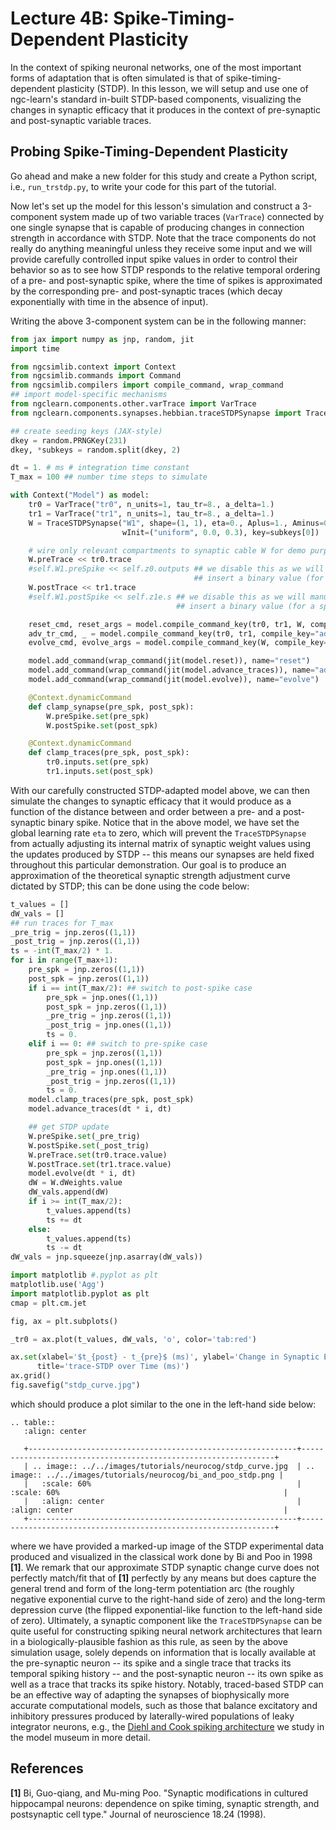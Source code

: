 # Lecture 4B: Spike-Timing-Dependent Plasticity

In the context of spiking neuronal networks, one of the most important forms
of adaptation that is often simulated is that of spike-timing-dependent
plasticity (STDP). In this lesson, we will setup and use one
of ngc-learn's standard in-built STDP-based components, visualizing the
changes in synaptic efficacy that it produces in the context of
pre-synaptic and post-synaptic variable traces.

## Probing Spike-Timing-Dependent Plasticity

Go ahead and make a new folder for this study and create a Python script,
i.e., `run_trstdp.py`, to write your code for this part of the tutorial.

Now let's set up the model for this lesson's simulation and construct a
3-component system made up of two variable traces (`VarTrace`) connected by
one single synapse that is capable of producing changes in connection strength
in accordance with STDP. Note that the trace components do not really do
anything meaningful unless they receive some input and we will provide
carefully controlled input spike values in order to control their behavior
so as to see how STDP responds to the relative temporal ordering of a pre- and
post-synaptic spike, where the time of spikes is approximated by the
corresponding pre- and post-synaptic traces (which decay exponentially with time
in the absence of input).

Writing the above 3-component system can be in the following manner:

```python
from jax import numpy as jnp, random, jit
import time

from ngcsimlib.context import Context
from ngcsimlib.commands import Command
from ngcsimlib.compilers import compile_command, wrap_command
## import model-specific mechanisms
from ngclearn.components.other.varTrace import VarTrace
from ngclearn.components.synapses.hebbian.traceSTDPSynapse import TraceSTDPSynapse

## create seeding keys (JAX-style)
dkey = random.PRNGKey(231)
dkey, *subkeys = random.split(dkey, 2)

dt = 1. # ms # integration time constant
T_max = 100 ## number time steps to simulate

with Context("Model") as model:
    tr0 = VarTrace("tr0", n_units=1, tau_tr=8., a_delta=1.)
    tr1 = VarTrace("tr1", n_units=1, tau_tr=8., a_delta=1.)
    W = TraceSTDPSynapse("W1", shape=(1, 1), eta=0., Aplus=1., Aminus=0.8,
                         wInit=("uniform", 0.0, 0.3), key=subkeys[0])

    # wire only relevant compartments to synaptic cable W for demo purposes
    W.preTrace << tr0.trace
    #self.W1.preSpike << self.z0.outputs ## we disable this as we will manually
                                         ## insert a binary value (for a spike)
    W.postTrace << tr1.trace
    #self.W1.postSpike << self.z1e.s ## we disable this as we will manually
                                     ## insert a binary value (for a spike)

    reset_cmd, reset_args = model.compile_command_key(tr0, tr1, W, compile_key="reset")
    adv_tr_cmd, _ = model.compile_command_key(tr0, tr1, compile_key="advance_state", name="advance_traces")
    evolve_cmd, evolve_args = model.compile_command_key(W, compile_key="evolve") ## M-step

    model.add_command(wrap_command(jit(model.reset)), name="reset")
    model.add_command(wrap_command(jit(model.advance_traces)), name="advance_traces")
    model.add_command(wrap_command(jit(model.evolve)), name="evolve")

    @Context.dynamicCommand
    def clamp_synapse(pre_spk, post_spk):
        W.preSpike.set(pre_spk)
        W.postSpike.set(post_spk)

    @Context.dynamicCommand
    def clamp_traces(pre_spk, post_spk):
        tr0.inputs.set(pre_spk)
        tr1.inputs.set(post_spk)
```

With our carefully constructed STDP-adapted model above, we can then simulate
the changes to synaptic efficacy that it would produce as a function of
the distance between and order between a pre- and a post-synaptic binary spike.
Notice that in the above model, we have set the global learning rate `eta` to
zero, which will prevent the `TraceSTDPSynapse` from actually adjusting
its internal matrix of synaptic weight values using the updates produced by
STDP -- this means our synapses are held fixed throughout this particular
demonstration. Our goal is to produce an approximation of the theoretical synaptic
strength adjustment curve dictated by STDP; this can be done using the
code below:

```python
t_values = []
dW_vals = []
## run traces for T_max
_pre_trig = jnp.zeros((1,1))
_post_trig = jnp.zeros((1,1))
ts = -int(T_max/2) * 1.
for i in range(T_max+1):
    pre_spk = jnp.zeros((1,1))
    post_spk = jnp.zeros((1,1))
    if i == int(T_max/2): ## switch to post-spike case
        pre_spk = jnp.ones((1,1))
        post_spk = jnp.zeros((1,1))
        _pre_trig = jnp.zeros((1,1))
        _post_trig = jnp.ones((1,1))
        ts = 0.
    elif i == 0: ## switch to pre-spike case
        pre_spk = jnp.zeros((1,1))
        post_spk = jnp.ones((1,1))
        _pre_trig = jnp.ones((1,1))
        _post_trig = jnp.zeros((1,1))
        ts = 0.
    model.clamp_traces(pre_spk, post_spk)
    model.advance_traces(dt * i, dt)

    ## get STDP update
    W.preSpike.set(_pre_trig)
    W.postSpike.set(_post_trig)
    W.preTrace.set(tr0.trace.value)
    W.postTrace.set(tr1.trace.value)
    model.evolve(dt * i, dt)
    dW = W.dWeights.value
    dW_vals.append(dW)
    if i >= int(T_max/2):
        t_values.append(ts)
        ts += dt
    else:
        t_values.append(ts)
        ts -= dt
dW_vals = jnp.squeeze(jnp.asarray(dW_vals))

import matplotlib #.pyplot as plt
matplotlib.use('Agg')
import matplotlib.pyplot as plt
cmap = plt.cm.jet

fig, ax = plt.subplots()

_tr0 = ax.plot(t_values, dW_vals, 'o', color='tab:red')

ax.set(xlabel='$t_{post} - t_{pre}$ (ms)', ylabel='Change in Synaptic Efficacy',
      title='trace-STDP over Time (ms)')
ax.grid()
fig.savefig("stdp_curve.jpg")
```

which should produce a plot similar to the one in the left-hand side below:

```{eval-rst}
.. table::
   :align: center

   +------------------------------------------------------------+----------------------------------------------------------------+
   | .. image:: ../../images/tutorials/neurocog/stdp_curve.jpg  | .. image:: ../../images/tutorials/neurocog/bi_and_poo_stdp.png |
   |   :scale: 60%                                              |   :scale: 60%                                                  |
   |   :align: center                                           |   :align: center                                               |
   +------------------------------------------------------------+----------------------------------------------------------------+
```

where we have provided a marked-up image of the STDP experimental data produced
and visualized in the classical work done by Bi and Poo in 1998 <b>[1]</b>.
We remark that our approximate STDP synaptic change curve does not perfectly
match/fit that of <b>[1]</b> perfectly by any means but does capture the
general trend and form of the long-term potentiation arc (the roughly
negative exponential curve to the right-hand side of zero) and the long-term
depression curve (the flipped exponential-like function to the left-hand
side of zero). Ultimately, a synaptic component like the `TraceSTDPSynapse`
can be quite useful for constructing spiking neural network architectures
that learn in a biologically-plausible fashion as this rule, as seen by the
above simulation usage, solely depends on information that is locally
available at the pre-synaptic neuron -- its spike and a single trace that
tracks its temporal spiking history -- and the post-synaptic neuron --
its own spike as well as a trace that tracks its spike history. Notably,
traced-based STDP can be an effective way of adapting the synapses of
biophysically more accurate computational models, such as those that balance
excitatory and inhibitory pressures produced by laterally-wired populations of
leaky integrator neurons, e.g., the
[Diehl and Cook spiking architecture](../../museum/snn_dc) we study in the model
museum in more detail.

## References

<b>[1]</b> Bi, Guo-qiang, and Mu-ming Poo. "Synaptic modifications in cultured
hippocampal neurons: dependence on spike timing, synaptic strength, and
postsynaptic cell type." Journal of neuroscience 18.24 (1998).
